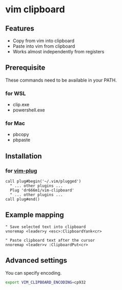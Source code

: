 # vim clipboard
## Features
* Copy from vim into clipboard
* Paste into vim from clipboard
* Works almost independently from registers

## Prerequisite
These commands need to be available in your PATH.

### for WSL
* clip.exe
* powershell.exe

### for Mac
* pbcopy
* pbpaste

## Installation
### for [vim-plug](https://github.com/junegunn/vim-plug)
```vim
call plug#begin('~/.vim/plugged')
  " ... other plugins ...
  Plug 'dr666m1/vim-clipboard'
  " ... other plugins ...
call plug#end()
```

## Example mapping
```vim
" Save selected text into clipboard
vnoremap <leader>y <esc>:ClipboardYank<cr>

" Paste clipboard text after the cursor
nnoremap <leader>v :ClipboardPut<cr>
```

## Advanced settings
You can specify encoding.

```sh
export VIM_CLIPBOARD_ENCODING=cp932
```
